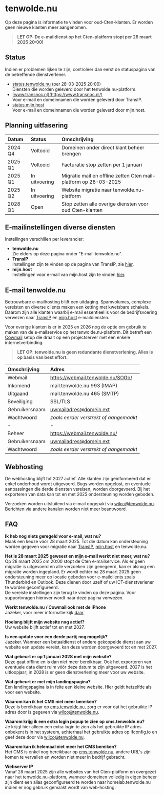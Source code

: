 # tenwolde.nu
Op deze pagina is informatie te vinden voor oud-Cten-klanten. Er worden geen nieuwe klanten meer aangenomen.

> **LET OP: De e-maildienst op het Cten-platform stopt per 28 maart 2025 20:00!**

## Status
Indien er problemen lijken te zijn, controleer dan eerst de statuspagina van de betreffende dienstverlener.

- [status.tenwolde.nu](https://status.tenwolde.nu) (per 28-03-2025 20:00)   
   Diensten die worden geleverd door het tenwolde.nu-platform.  
- [www.transnoc.nl](https://www.transnoc.nl/)  
   Voor e-mail en domeinnamen die worden geleverd door TransIP.  
- [status.mijn.host](https://status.mijn.host/)  
   Voor e-mail en domeinnamen die worden geleverd door mijn.host.  


## Planning uitfasering

| Datum     | Status         | Omschrijving |
| :---     | :---            | :--- |
| 2024 Q4   | Voltooid       | Domeinen onder direct klant beheer brengen |
| 2025 Q1   | Voltooid       | Facturatie stop zetten per 1 januari |
| 2025 Q1   | In uitvoering  | Migratie mail en offline zetten Cten mail-platform op 28-03-2025 |
| 2025 Q2   | In uitvoering  | Website migratie naar tenwolde.nu-platform |
| 2028 Q1   | Open           | Stop zetten alle overige diensten voor oud Cten-klanten
       
## E-mailinstellingen diverse diensten
Instellingen verschillen per leverancier:

- **tenwolde.nu**  
  Zie elders op deze pagina onder "E-mail tenwolde.nu".  
- **TransIP**  
   Instellingen zijn te vinden op de pagina van TransIP, zie [hier](https://www.transip.nl/knowledgebase/email).  
- **mijn.host**  
   Instellingen voor e-mail van mijn.host zijn te vinden [hier](https://mijn.host/kb/email).  

## E-mail tenwolde.nu
Betrouwbare e-mailhosting blijft een uitdaging. Spamvolumes, complexe vereisten en diverse clients maken een ketting met kwetsbare schakels. Daarom zijn alle klanten waarbij e-mail essentieel is voor de bedrijfsvoering verwezen naar [TransIP](https://www.transip.nl/email-hosting/) en [mijn.host](https://mijn.host/e-mail-hosting/) e-maildiensten.  

Voor overige klanten is er in 2025 en 2026 nog de optie om gebruik te maken van de e-mailservice op het tenwolde.nu-platform. Dit betreft een [Cowmail](https://mailcow.email/) setup die draait op een projectserver met een enkele internetverbinding.  

> **LET OP: tenwolde.nu is geen redundante dienstverlening. Alles is op basis van best effort.**  

| Omschrijving | Adres |
| :--- | :--- |
| Webmail | https://webmail.tenwolde.nu/SOGo/ |
| Inkomend | mail.tenwolde.nu 993 (IMAP)  |
| Uitgaand | mail.tenwolde.nu 465 (SMTP)  |
| Beveiliging | SSL/TLS  |
| Gebruikersnaam | uwmailadres@domein.ext  |
| Wachtwoord | *zoals eerder verstrekt of aangemaakt*  |
| - | - |
| Beheer | https://webmail.tenwolde.nu/  |
| Gebruikersnaam | uwmailadres@domein.ext   |
| Wachtwoord |  *zoals eerder verstrekt of aangemaakt*   |

## Webhosting
De webhosting blijft tot 2027 actief. Alle klanten zijn geïnformeerd dat er enkel onderhoud wordt uitgevoerd. Bugs worden opgelost, en eventuele aanpassingen die derde diensten vereisen, worden doorgevoerd. Bij het exporteren van data kan tot en met 2025 ondersteuning worden geboden.  

Verzoeken worden uitsluitend via e-mail opgepakt via wilco@tenwolde.nu. Berichten via andere kanalen worden niet meer beantwoord.  

## FAQ

**Ik heb nog niets geregeld voor e-mail, wat nu?**  
Maak een keuze vóór 28 maart 2025. Tot die datum kan ondersteuning worden gegeven voor migratie naar [TransIP](https://www.transip.nl/email-hosting/), [mijn.host](https://mijn.host/e-mail-hosting/) en tenwolde.nu.

**Het is 28 maart 2025 geweest en mijn e-mail werkt niet meer, wat nu?**  
Op 28 maart 2025 om 20:00 stopt de Cten e-mailservice. Als er geen migratie is uitgevoerd en alle verzoeken zijn genegeerd, kan er alsnog een migratie worden ingepland.
Er wordt echter na 28 maart 2025 geen ondersteuning meer op locatie geboden voor e-mailclients zoals Thunderbird en Outlook. Deze dienen door uzelf of uw ICT-dienstverlener te worden geconfigureerd.  
De vereiste instellingen zijn terug te vinden op deze pagina. Voor supportvragen hierover wordt naar deze pagina verwezen.  


**Werkt tenwolde.nu / Cowmail ook met de iPhone**  
Jazeker, voor meer informatie kijk [daar](https://docs.mailcow.email/client/client-apple/)

**Hoelang blijft mijn website nog actief?**  
Uw website blijft actief tot en met 2027.  

**Is een update voor een derde partij nog mogelijk?**  
Jazeker. Wanneer een betaaldienst of andere gekoppelde dienst aan uw website een update vereist, kan deze worden doorgevoerd tot en met 2027.

**Wat gebeurt er op 1 januari 2028 met mijn website?**  
Deze gaat offline en is dan niet meer bereikbaar. Ook het exporteren van eventuele data dient ruim vóór deze datum te zijn uitgevoerd. 2027 is het uitloopjaar; in 2028 is er geen dienstverlening meer voor uw website.  

**Wat gebeurt er met mijn landingspagina?**  
Een landingspagina is in feite een kleine website. Hier geldt hetzelfde als voor een website.  

**Waarom kan ik het CMS niet meer bereiken?**  
Deze is bereikbaar op [cms.tenwolde.nu](https://cms.tenwolde.nu), zorg er voor dat het gebruikte IP adres door is gegeven via wilco@tenwolde.nu. 

**Waarom krijg ik een extra login popup te zien op cms.tenwolde.nu?**  
Je krijgt hier alleen een extra login te zien als het gebruikte IP adres onbekent is in het systeem, achterhaal het gebruikte adres op [ifconfig.io](https://ifconfig.io) en geef deze door via wilco@tenwolde.nu.

**Waarom kan ik helemaal niet meer het CMS bereiken?**  
Het CMS is enkel nog bereikbaar op [cms.tenwolde.nu](https://cms.tenwolde.nu), andere URL's zijn komen te vervallen en worden niet meer in bedrijf gebracht. 

**Webserver IP**  
Vanaf 28 maart 2025 zijn alle websites van het Cten-platform en overgezet naar het tenwolde.nu-platform, wanneer domeinen volledig in eigen beheer zijn dient een alias geconfigureerd te worden naar homelab.tenwolde.nu indien er nog gebruik gemaakt wordt van web-hosting. 
